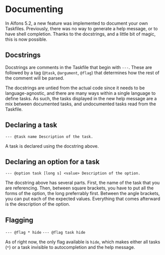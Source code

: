 # Documenting

In Alfons 5.2, a new feature was implemented to document your own Taskfiles. Previously, there was no way to generate a help message, or to have shell completion. Thanks to the docstrings, and a little bit of magic, this is now possible.

## Docstrings

Docstrings are comments in the Taskfile that begin with `---`. These are followed by a tag (`@task`, `@argument`, `@flag`) that determines how the rest of the comment will be parsed.

The docstrings are untied from the actual code since it needs to be language-agnostic, and there are many ways within a single language to define tasks. As such, the tasks displayed in the new help message are a mix between documented tasks, and undocumented tasks read from the Taskfile.

## Declaring a task

`--- @task name Description of the task.`

A task is declared using the docstring above.

## Declaring an option for a task

`--- @option task [long s] <value> Description of the option.`

The docstring above has several parts. First, the name of the task that you are referencing. Then, between square brackets, you have to put all the forms of the option, the long preferrably first. Between the angle brackets, you can put each of the expected values. Everything that comes afterward is the description of the option.

## Flagging

`--- @flag * hide`
`--- @flag task hide`

As of right now, the only flag available is `hide`, which makes either all tasks (`*`) or a task invisible to autocompletion and the help message.
